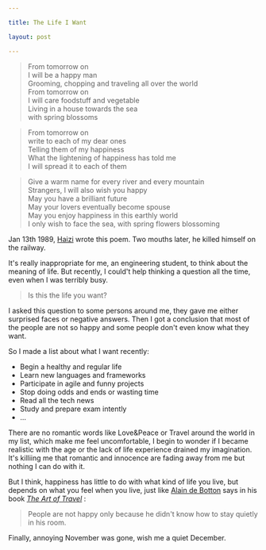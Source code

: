 ```yaml
---

title: The Life I Want

layout: post

---
```

>From tomorrow on  
I will be a happy man  
Grooming, chopping 
and traveling all over the world  
From tomorrow on  
I will care foodstuff and vegetable  
Living in a house towards the sea  
with spring blossoms  

>From tomorrow on  
write to each of my dear ones  
Telling them of my happiness  
What the lightening of happiness has told me  
I will spread it to each of them  

>Give a warm name for every river and every mountain  
Strangers, I will also wish you happy  
May you have a brilliant future  
May your lovers eventually become spouse  
May you enjoy happiness in this earthly world  
I only wish to face the sea, with spring flowers blossoming  

Jan 13th 1989, [Haizi][1] wrote this poem. Two mouths later, he killed himself on the railway.

It's really inappropriate for me, an engineering student, to think about the meaning of life. But recently, I could't help thinking a question all the time, even when I was terribly busy.

>Is this the life you want? 

I asked this question to some persons around me, they gave me either surprised faces or negative answers. Then I got a conclusion that most of the people are not so happy and some people don't even know what they want. 

So I made a list about what I want recently:

* Begin a healthy and regular life
* Learn new languages and frameworks
* Participate in agile and funny projects
* Stop doing odds and ends or wasting time
* Read all the tech news
* Study and prepare exam intently
* ...

There are no romantic words like Love&Peace or Travel around the world in my list, which make me feel uncomfortable, I begin to wonder if I became realistic with the age or the lack of life experience drained my imagination. It's killiing me that romantic and innocence are fading away from me but nothing I can do with it.

But I think, happiness has little to do with what kind of life you live, but depends on what you feel when you live, just like [Alain de Botton][2] says in his book [_The Art of Travel_][3] :

>People are not happy only because he didn't know how to stay quietly in his room.

Finally, annoying November was gone, wish me a quiet December.

[1]:http://baike.baidu.com/view/7216.htm
[2]:http://en.wikipedia.org/wiki/Alain_de_Botton
[3]:http://book.douban.com/subject/1056461/